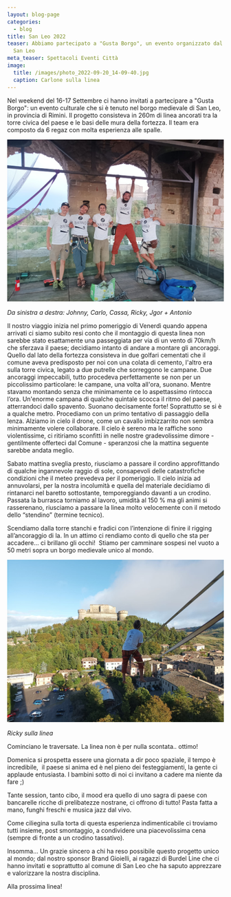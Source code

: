 ```yaml
---
layout: blog-page
categories:
  - blog
title: San Leo 2022
teaser: Abbiamo partecipato a "Gusta Borgo", un evento organizzato dal comune di
  San Leo
meta_teaser: Spettacoli Eventi Città
image:
  title: /images/photo_2022-09-20_14-09-40.jpg
  caption: Carlone sulla linea
---
```

N﻿el weekend del 16-17 Settembre ci hanno invitati a partecipare a "Gusta Borgo": un evento culturale che si è tenuto nel borgo medievale di San Leo, in provincia di Rimini. Il progetto consisteva in 260m di linea ancorati tra la torre civica del paese e le basi delle mura della fortezza. Il team era composto da 6 regaz con molta esperienza alle spalle.

![](/images/img_1204.jpg)

 *D﻿a sinistra a destra: Johnny, Carlo, Cassa, Ricky, Jgor + Antonio* 

I﻿l nostro viaggio inizia nel primo pomeriggio di Venerdì quando appena arrivati ci siamo subito resi conto che il montaggio di questa linea non sarebbe stato esattamente una passeggiata per via di un vento di 70km/h che sferzava il paese; decidiamo intanto di andare a montare gli ancoraggi. Quello dal lato della fortezza consisteva in due golfari cementati che il comune aveva predisposto per noi con una colata di cemento, l'altro era sulla torre civica, legato a due putrelle che sorreggono le campane. Due ancoraggi impeccabili, tutto procedeva perfettamente se non per un piccolissimo particolare: le campane, una volta all'ora, suonano. Mentre stavamo montando senza che minimamente ce lo aspettassimo rintocca l’ora. Un'enorme campana di qualche quintale scocca il ritmo del paese, atterrandoci dallo spavento. Suonano decisamente forte! Soprattutto se si è a qualche metro. Procediamo con un primo tentativo di passaggio della lenza. Alziamo in cielo il drone, come un cavallo imbizzarrito non sembra minimamente volere collaborare. Il cielo è sereno ma le raffiche sono violentissime, ci ritiriamo sconfitti in nelle nostre gradevolissime dimore - gentilmente offerteci dal Comune - speranzosi che la mattina seguente sarebbe andata meglio.

S﻿abato mattina sveglia presto, riusciamo a passare il cordino approfittando di qualche ingannevole raggio di sole, consapevoli delle catastrofiche condizioni che il meteo prevedeva per il pomeriggio. Il cielo inizia ad annuvolarsi, per la nostra incolumità e quella del materiale decidiamo di rintanarci nel baretto sottostante, temporeggiando davanti a un crodino. Passata la burrasca torniamo al lavoro, umidità al 150 % ma gli animi si rasserenano, riusciamo a passare la linea molto velocemente con il metodo dello “stendino” (termine tecnico). 

Scendiamo dalla torre stanchi e fradici con l’intenzione di finire il rigging all’ancoraggio di la. In un attimo ci rendiamo conto di quello che sta per accadere… ci brillano gli occhi!  Stiamo per camminare sospesi nel vuoto a 50 metri sopra un borgo medievale unico al mondo. 

![](/images/img_1227.jpg "Lo spot")

*R﻿icky sulla linea*

Cominciano le traversate. La linea non è per nulla scontata.. ottimo!

Domenica si prospetta essere una giornata a dir poco spaziale, il tempo è incredibile,  il paese si anima ed è nel pieno dei festeggiamenti, la gente ci applaude entusiasta. I bambini sotto di noi ci invitano a cadere ma niente da fare ;) 

Tante session, tanto cibo, il mood era quello di uno sagra di paese con bancarelle ricche di prelibatezze nostrane, ci offrono di tutto! Pasta fatta a mano, funghi freschi e musica jazz dal vivo. 

Come ciliegina sulla torta di questa esperienza indimenticabile ci troviamo tutti insieme, post smontaggio, a condividere una piacevolissima cena (sempre di fronte a un crodino tassativo).

Insomma… Un grazie sincero a chi ha reso possibile questo progetto unico al mondo; dal nostro sponsor Brand Gioielli, ai ragazzi di Burdel Line che ci hanno invitati e soprattutto al comune di San Leo che ha saputo apprezzare e valorizzare la nostra disciplina. 



A﻿lla prossima linea!

<!--EndFragment-->